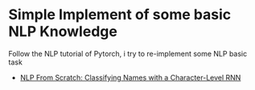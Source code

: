 # Simple Implement of some basic NLP Knowledge

Follow the NLP tutorial of Pytorch, i try to re-implement some NLP basic task

- [NLP From Scratch: Classifying Names with a Character-Level RNN](./name-classification/)